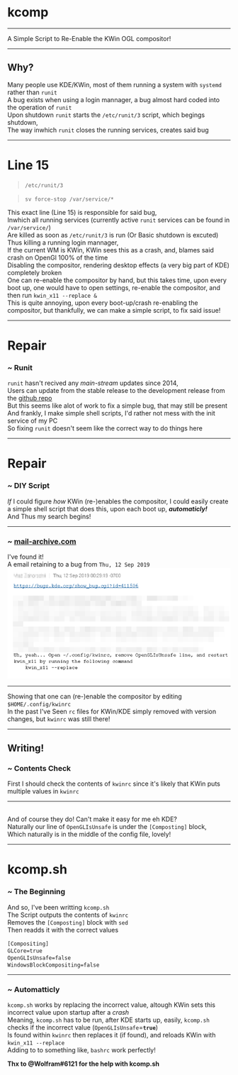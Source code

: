 # kcomp
***
A Simple Script to Re-Enable the KWin OGL compositor!
***
## Why?
Many people use KDE/KWin, most of them running a system with `systemd` rather than `runit`
\
A bug exists when using a login mannager, a bug almost hard coded into the operation of `runit`
\
Upon shutdown `runit` starts the `/etc/runit/3` script, which begings shutdown,
\
The way inwhich `runit` closes the running services, creates said bug
***
# Line 15
> `/etc/runit/3`

> `sv force-stop /var/service/*` 

This exact line (Line 15) is responsible for said bug,
\
Inwhich all running services (currently active `runit` services can be found in `/var/service/`)
\
Are killed as soon as `/etc/runit/3` is run (Or Basic shutdown is excuted)
\
Thus killing a running login mannager,
\
If the current WM is KWin, KWin sees this as a crash, and, blames said crash on OpenGl 100% of the time
\
Disabling the compositor, rendering desktop effects (a very big part of KDE) completely broken
\
One can re-enable the compositor by hand, but this takes time, upon every boot up, one would have to open settings, re-enable the compositor, and then run `kwin_x11 --replace &`
\
This is quite annoying, upon every boot-up/crash re-enabling the compositor, but thankfully, we can make a simple script, to fix said issue!
***
# Repair
### ~ Runit
`runit` hasn't recived any *main-stream* updates since 2014,
\
Users can update from the stable release to the development release from the [github repo](https://github.com/madscientist42/runit)
\
But this seems like alot of work to fix a simple bug, that may still be present
\
And frankly, I make simple shell scripts, I'd rather not mess with the init service of my PC
\
So fixing `runit` doesn't seem like the correct way to do things here
***
# Repair
### ~ DIY Script
*If* I could figure *how* KWin (re-)enables the compositor, I could easily create a simple shell script that does this, upon each boot up, ***automaticly!***
\
And Thus my search begins!
***
### ~ [mail-archive.com](https://www.mail-archive.com/kde-bugs-dist@kde.org/msg385114.html)
I've found it!
\
A email retaining to a bug from `Thu, 12 Sep 2019`
![FOUND IT](https://github.com/ThatGeekyWeeb/kcomp/blob/master/mail-archive.png)
***
Showing that one can (re-)enable the compositor by editing `$HOME/.config/kwinrc`
\
In the past I've Seen `rc` files for KWin/KDE simply removed with version changes, but `kwinrc` was still there!
***
## Writing!
### ~ Contents Check
First I should check the contents of `kwinrc` since it's likely that KWin puts multiple values in `kwinrc`
***
\
And of course they do! Can't make it easy for me eh KDE?
\
Naturally our line of `OpenGLIsUnsafe` is under the `[Composting]` block,
\
Which naturally is in the middle of the config file, lovely!
***
# kcomp.sh
### ~ The Beginning
And so, I've been writting `kcomp.sh`
\
The Script outputs the contents of `kwinrc`
\
Removes the `[Composting]` block with `sed`
\
Then readds it with the correct values
```
[Compositing]
GLCore=true
OpenGLIsUnsafe=false
WindowsBlockCompositing=false
```
***
### ~ Automatticly
`kcomp.sh` works by replacing the incorrect value, altough KWin sets this incorrect value upon startup after a *crash*
\
Meaning, `kcomp.sh` has to be run, after KDE starts up, easily, `kcomp.sh` checks if the incorrect value (`OpenGLIsUnsafe`=**`true`**)
\
Is found within `kwinrc` then replaces it (if found), and reloads KWin with `kwin_x11 --replace`
\
Adding to to something like, `bashrc` work perfectly!

**Thx to @Wolfram#6121 for the help with kcomp.sh**
<!-- Can't be that hard to edit a file without ever touching it right? KEK -->

